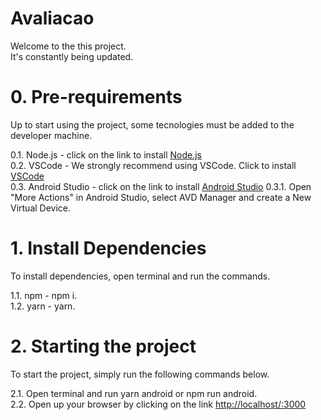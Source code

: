 # Avaliacao

Welcome to the this project. \
It's constantly being updated.

# 0. Pre-requirements

Up to start using the project, some tecnologies must be added to the developer machine.

0.1. Node.js - click on the link to install [Node.js](https://nodejs.org/en/download/) \
0.2. VSCode -  We strongly recommend using VSCode. Click to install [VSCode](https://code.visualstudio.com/download) \
0.3. Android Studio - click on the link to install [Android Studio](https://developer.android.com/studio#downloads)
0.3.1. Open "More Actions" in Android Studio, select AVD Manager and create a New Virtual Device.

# 1. Install Dependencies

To install dependencies, open terminal and run the commands.

1.1. npm - npm i. \
1.2. yarn - yarn.


# 2. Starting the project

To start the project, simply run the following commands below.

2.1. Open terminal and run yarn android or npm run android. \
2.2. Open up your browser by clicking on the link [http://localhost/:3000](http//localhost:3000)
